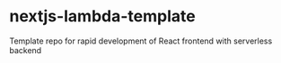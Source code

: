 # nextjs-lambda-template
Template repo for rapid development of React frontend with serverless backend
